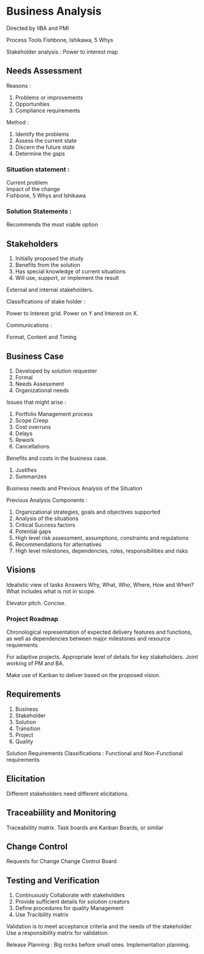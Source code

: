 # Business Analysis

Directed by IIBA and PMI

Process Tools Fishbone, Ishikawa, 5 Whys

Stakeholder analysis : Power to interest map

## Needs Assessment

Reasons :

1. Problems or improvements
2. Opportunities
3. Compliance requirements

Method :

1. Identify the problems
2. Assess the current state
3. Discern the future state
4. Determine the gaps

### Situation statement :

Current problem  
Impact of the change  
Fishbone, 5 Whys and Ishikawa  

### Solution Statements :
Recommends the most viable option

## Stakeholders

1. Initially proposed the study
2. Benefits from the solution
3. Has special knowledge of current situations
4. Will use, support, or implement the result

External and internal stakeholders.

Classifications of stake holder :

Power to Interest grid. Power on Y and Interest on X.

Communications :

Format, Content and Timing

## Business Case

1. Developed by solution requester
2. Formal
3. Needs Assessment
4. Organizational needs

Issues that might arise :
1. Portfolio Management process
2. Scope Creep
3. Cost overruns
4. Delays
5. Rework
6. Cancellations

Benefits and costs in the business case.

1. Justifies
2. Summarizes

Business needs and Previous Analysis of the Situation

Previous Analysis Components :
1. Organizational strategies, goals and objectives supported
2. Analysis of the situations
3. Critical Success factors
4. Potential gaps
5. High level risk assessment, assumptions, constraints and regulations
6. Recommendations for alternatives
7. High level milestones, dependencies, roles, responsibilities and risks

## Visions

Idealistic view of tasks
Answers Why, What, Who, Where, How and When?
What includes what is not in scope.

Elevator pitch. Concise.

### Project Roadmap

Chronological representation of expected delivery features and functions, as well as dependencies between major milestones and resource requiements

For adaptive projects.
Appropriate level of details for key stakeholders.
Joint working of PM and BA.

Make use of Kanban to deliver based on the proposed vision.

## Requirements

1. Business
2. Stakeholder
3. Solution
4. Transition
5. Project
6. Quality

Solution Requirements Classifications : Functional and Non-Functional requirements

## Elicitation

Different stakeholders need different elicitations.

## Traceabiility and Monitoring

Traceabiility matrix.
Task boards are Kanban Boards, or similar

## Change Control

Requests for Change
Change Control Board

## Testing and Verification

1. Continuously Collaborate with stakeholders
2. Provide sufficient details for solution creators
3. Define procedures for quality Management
4. Use Tracibility matrix

Validation is to meet acceptance criteria and the needs of the stakeholder.
Use a responsibility matrix for validation.

Release Planning : Big rocks before small ones.
Implementation planning.
